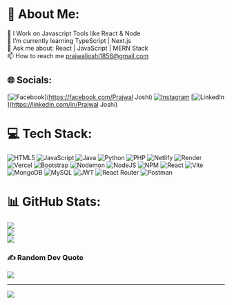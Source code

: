 # 💫 About Me:
🔭  I Work on Javascript Tools like React & Node<br>🌱 I’m currently learning  TypeScript | Next.js <br>💬️ Ask me about: React | JavaScript | MERN Stack<br>📫 How to reach me prajwaljoshi1856@gmail.com


## 🌐 Socials:
[![Facebook](https://img.shields.io/badge/Facebook-%231877F2.svg?logo=Facebook&logoColor=white)](https://facebook.com/Prajwal Joshi) [![Instagram](https://img.shields.io/badge/Instagram-%23E4405F.svg?logo=Instagram&logoColor=white)](https://instagram.com/itz_mr.joshi) [![LinkedIn](https://img.shields.io/badge/LinkedIn-%230077B5.svg?logo=linkedin&logoColor=white)](https://linkedin.com/in/Prajwal Joshi) 

# 💻 Tech Stack:
![HTML5](https://img.shields.io/badge/html5-%23E34F26.svg?style=flat&logo=html5&logoColor=white) ![JavaScript](https://img.shields.io/badge/javascript-%23323330.svg?style=flat&logo=javascript&logoColor=%23F7DF1E) ![Java](https://img.shields.io/badge/java-%23ED8B00.svg?style=flat&logo=openjdk&logoColor=white) ![Python](https://img.shields.io/badge/python-3670A0?style=flat&logo=python&logoColor=ffdd54) ![PHP](https://img.shields.io/badge/php-%23777BB4.svg?style=flat&logo=php&logoColor=white) ![Netlify](https://img.shields.io/badge/netlify-%23000000.svg?style=flat&logo=netlify&logoColor=#00C7B7) ![Render](https://img.shields.io/badge/Render-%46E3B7.svg?style=flat&logo=render&logoColor=white) ![Vercel](https://img.shields.io/badge/vercel-%23000000.svg?style=flat&logo=vercel&logoColor=white) ![Bootstrap](https://img.shields.io/badge/bootstrap-%238511FA.svg?style=flat&logo=bootstrap&logoColor=white) ![Nodemon](https://img.shields.io/badge/NODEMON-%23323330.svg?style=flat&logo=nodemon&logoColor=%BBDEAD) ![NodeJS](https://img.shields.io/badge/node.js-6DA55F?style=flat&logo=node.js&logoColor=white) ![NPM](https://img.shields.io/badge/NPM-%23CB3837.svg?style=flat&logo=npm&logoColor=white) ![React](https://img.shields.io/badge/react-%2320232a.svg?style=flat&logo=react&logoColor=%2361DAFB) ![Vite](https://img.shields.io/badge/vite-%23646CFF.svg?style=flat&logo=vite&logoColor=white) ![MongoDB](https://img.shields.io/badge/MongoDB-%234ea94b.svg?style=flat&logo=mongodb&logoColor=white) ![MySQL](https://img.shields.io/badge/mysql-4479A1.svg?style=flat&logo=mysql&logoColor=white) ![JWT](https://img.shields.io/badge/JWT-black?style=flat&logo=JSON%20web%20tokens) ![React Router](https://img.shields.io/badge/React_Router-CA4245?style=flat&logo=react-router&logoColor=white) ![Postman](https://img.shields.io/badge/Postman-FF6C37?style=flat&logo=postman&logoColor=white)
# 📊 GitHub Stats:
![](https://github-readme-stats.vercel.app/api?username=prajwalpjoshi&theme=radical&hide_border=false&include_all_commits=true&count_private=false)<br/>
![](https://github-readme-streak-stats.herokuapp.com/?user=prajwalpjoshi&theme=radical&hide_border=false)<br/>
![](https://github-readme-stats.vercel.app/api/top-langs/?username=prajwalpjoshi&theme=radical&hide_border=false&include_all_commits=true&count_private=false&layout=compact)

### ✍️ Random Dev Quote
![](https://quotes-github-readme.vercel.app/api?type=horizontal&theme=dark)

---
[![](https://visitcount.itsvg.in/api?id=prajwalpjoshi&icon=0&color=0)](https://visitcount.itsvg.in)

<!-- Proudly created with GPRM ( https://gprm.itsvg.in ) -->
